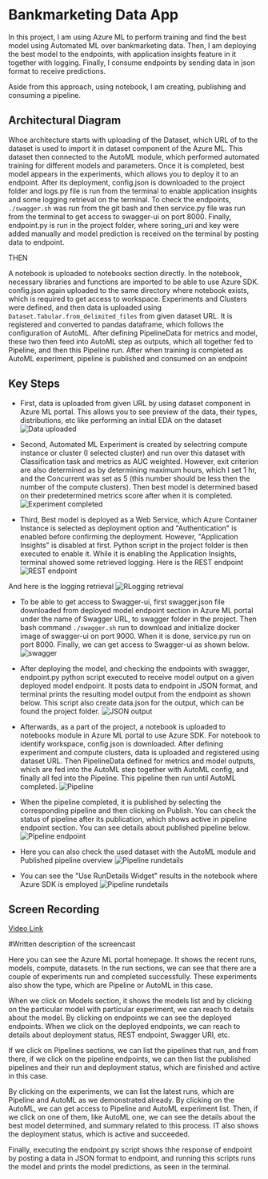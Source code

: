 # Bankmarketing Data App

In this project, I am using Azure ML to perform training and find the best model using Automated ML over bankmarketing data. Then, I am deploying the best model to the endpoints, with application insights feature in it together with logging. Finally, I consume endpoints by sending data in json format to receive predictions. 

Aside from this approach, using notebook, I am creating, publishing and consuming a pipeline.

## Architectural Diagram

Whoe architecture starts with uploading of the Dataset, which URL of to the dataset is used to import it in dataset component of the Azure ML. This dataset then connected to the AutoML module, which performed automated training for different models and parameters. Once it is completed, best model appears in the experiments, which allows you to deploy it to an endpoint. After its deployment, config.json is downloaded to the project folder and logs.py file is run from the terminal to enable application insights and some logging retrieval on the terminal. To check the endpoints, ```./swagger.sh``` was run from the git bash and then service.py file was run from the terminal to get access to swagger-ui on port 8000. Finally, endpoint.py is run in the project folder, where soring_uri and key were added manually and model prediction is received on the terminal by posting data to endpoint.

THEN

A notebook is uploaded to notebooks section directly. In the notebook, necessary libraries and functions are imported to be able to use Azure SDK. config.json again uploaded to the same directory where notebook exists, which is required to get access to workspace. Experiments and Clusters were defined, and then data is uploaded using ```Dataset.Tabular.from_delimited_files``` from given dataset URL. It is registered and converted to pandas dataframe, which follows the configuration of AutoML. After defining PipelineData for metrics and model, these two then feed into AutoML step as outputs, which all together fed to Pipeline, and then this Pipeline run. After when training is completed as AutoML experiment, pipeline is published and consumed on an endpoint

## Key Steps

* First, data is uploaded from given URL by using dataset component in Azure ML portal. This allows you to see preview of the data, their types, distributions, etc like performing an initial EDA on the dataset
![Data uploaded](/screenshots/image1.png)

* Second, Automated ML Experiment is created by selectring compute instance or cluster (I selected cluster) and run over this dataset with Classification task and metrics as AUC weighted. However, exit criterion are also determined as by determining maximum hours, which I set 1 hr, and the Concurrent was set as 5 (this number should be less then the number of the compute clusters). Then best model is determined based on their predetermined metrics score after when it is completed.
![Experiment completed](/screenshots/image2.png)

* Third, Best model is deployed as a Web Service, which Azure Container Instance is selected as deployment option and "Authentication" is enabled before confirming the deployment. However, "Application Insights" is disabled at first. Python script in the project folder is then executed to enable it. While it is enabling the Application Insights, terminal showed some retrieved logging. 
Here is the REST endpoint
![REST endpoint](/screenshots/image3.png)

And here is the logging retrieval
![RLogging retrieval](/screenshots/image4.png)

* To be able to get access to Swagger-ui, first swagger.json file downloaded from deployed model endpoint section in Azure ML portal under the name of Swagger URL, to swagger folder in the project. Then bash command ```./swagger.sh``` run to download and initialize docker image of swagger-ui on port 9000. When it is done, service.py run on port 8000. Finally, we can get access to Swagger-ui as shown below.
![swagger](/screenshots/image10.png)

* After deploying the model, and checking the endpoints with swagger, endpoint.py python script executed to receive model output on a given deployed model endpoint. It posts data to endpoint in JSON format, and terminal prints the resulting model output from the endpoint as shown below. This script also create data.json for the output, which can be found the project folder.
![JSON output](/screenshots/image5.png)

* Afterwards, as a part of the project, a notebook is uploaded to notebooks module in Azure ML portal to use Azure SDK. For notebook to identify workspace, config.json is downloaded. After defining experiment and compute clusters, data is uploaded and registered using dataset URL. Then PipelineData defined for metrics and model outputs, which are fed into the AutoML step together with AutoML config, and finally all fed into the Pipeline. This pipeline then run until AutoML completed.
![Pipeline](/screenshots/image6.png)

* When the pipeline completed, it is published by selecting the corresponding pipeline and then clicking on Publish. You can check the status of pipeline after its publication, which shows active in pipeline endpoint section. You can see details about published pipeline below.
![Pipeline endpoint](/screenshots/image7.png)

* Here you can also check the used dataset with the AutoML module and Published pipeline overview
![Pipeline rundetails](/screenshots/image9.png)

* You can see the "Use RunDetails Widget" results in the notebook where Azure SDK is employed
![Pipeline rundetails](/screenshots/image8.png)

## Screen Recording
[Video Link](https://drive.google.com/file/d/1OC5Tz9qyelTEwHEP3oeO5x3DbDIq2ep3/view?usp=sharing)

#Written description of the screencast

Here you can see the Azure ML portal homepage. It shows the recent runs, models, compute, datasets. In the run sections, we can see that there are a couple of experiments run and completed successfully. These experiments also show the type, which are Pipeline or AutoML in this case.

When we click on Models section, it shows the models list and by clicking on the particular model with particular experiment, we can reach to details about the model. By clicking on endpoints we can see the deployed endpoints. When we click on the deployed endpoints, we can reach to details about deployment status, REST endpoint, Swagger URI, etc.

If we click on Pipelines sections, we can list the pipelines that run, and from there, if we click on the pipeline endpoints, we can then list the published pipelines and their run and deployment status, which are finished and active in this case.

By clicking on the experiments, we can list the latest runs, which are Pipeline and AutoML as we demonstrated already. By clicking on the AutoML, we can get access to Pipeline and AutoML experiment list. Then, if we click on one of them, like AutoML one, we can see the details about the best model determined, and summary related to this process. IT also shows the deployment status, which is active and succeeded.

Finally, executing the endpoint.py script shows thhe response of endpoint by posting a data in JSON format to endpoint, and running this scripts runs the model and prints the model predictions, as seen in the terminal.